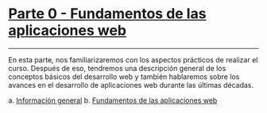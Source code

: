 # [Parte 0 - Fundamentos de las aplicaciones web](https://fullstackopen.com/es/part0)
---
En esta parte, nos familiarizaremos con los aspectos prácticos de realizar el curso. Después de eso, tendremos una descripción general de los conceptos básicos del desarrollo web y también hablaremos sobre los avances en el desarrollo de aplicaciones web durante las últimas décadas.
<br/>

a. [Información general](https://fullstackopen.com/es/part0/informacion_general)
b. [Fundamentos de las aplicaciones web](https://fullstackopen.com/es/part0/fundamentos_de_las_aplicaciones_web)